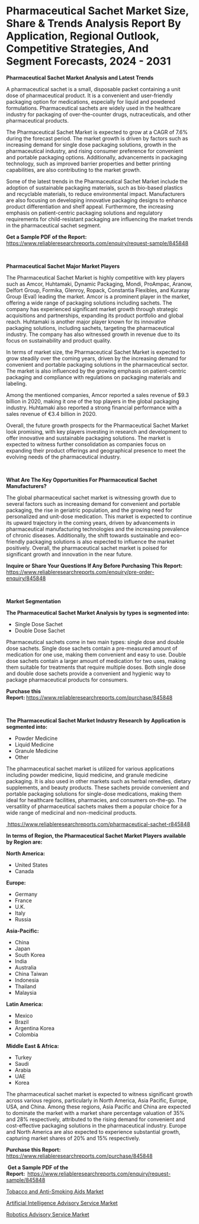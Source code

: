 <p><h1>Pharmaceutical Sachet Market Size, Share & Trends Analysis Report By Application, Regional Outlook, Competitive Strategies, And Segment Forecasts, 2024 - 2031</h1></p><p><strong>Pharmaceutical Sachet Market Analysis and Latest Trends</strong></p>
<p><p>A pharmaceutical sachet is a small, disposable packet containing a unit dose of pharmaceutical product. It is a convenient and user-friendly packaging option for medications, especially for liquid and powdered formulations. Pharmaceutical sachets are widely used in the healthcare industry for packaging of over-the-counter drugs, nutraceuticals, and other pharmaceutical products.</p><p>The Pharmaceutical Sachet Market is expected to grow at a CAGR of 7.6% during the forecast period. The market growth is driven by factors such as increasing demand for single dose packaging solutions, growth in the pharmaceutical industry, and rising consumer preference for convenient and portable packaging options. Additionally, advancements in packaging technology, such as improved barrier properties and better printing capabilities, are also contributing to the market growth.</p><p>Some of the latest trends in the Pharmaceutical Sachet Market include the adoption of sustainable packaging materials, such as bio-based plastics and recyclable materials, to reduce environmental impact. Manufacturers are also focusing on developing innovative packaging designs to enhance product differentiation and shelf appeal. Furthermore, the increasing emphasis on patient-centric packaging solutions and regulatory requirements for child-resistant packaging are influencing the market trends in the pharmaceutical sachet segment.</p></p>
<p><strong>Get a Sample PDF of the Report:&nbsp;</strong> <a href="https://www.reliableresearchreports.com/enquiry/request-sample/845848">https://www.reliableresearchreports.com/enquiry/request-sample/845848</a></p>
<p>&nbsp;</p>
<p><strong>Pharmaceutical Sachet Major Market Players</strong></p>
<p><p>The Pharmaceutical Sachet Market is highly competitive with key players such as Amcor, Huhtamaki, Dynamic Packaging, Mondi, ProAmpac, Aranow, Delfort Group, Formika, Glenroy, Ropack, Constantia Flexibles, and Kuraray Group (Eval) leading the market. Amcor is a prominent player in the market, offering a wide range of packaging solutions including sachets. The company has experienced significant market growth through strategic acquisitions and partnerships, expanding its product portfolio and global reach. Huhtamaki is another major player known for its innovative packaging solutions, including sachets, targeting the pharmaceutical industry. The company has also witnessed growth in revenue due to its focus on sustainability and product quality.</p><p>In terms of market size, the Pharmaceutical Sachet Market is expected to grow steadily over the coming years, driven by the increasing demand for convenient and portable packaging solutions in the pharmaceutical sector. The market is also influenced by the growing emphasis on patient-centric packaging and compliance with regulations on packaging materials and labeling.</p><p>Among the mentioned companies, Amcor reported a sales revenue of $9.3 billion in 2020, making it one of the top players in the global packaging industry. Huhtamaki also reported a strong financial performance with a sales revenue of €3.4 billion in 2020.</p><p>Overall, the future growth prospects for the Pharmaceutical Sachet Market look promising, with key players investing in research and development to offer innovative and sustainable packaging solutions. The market is expected to witness further consolidation as companies focus on expanding their product offerings and geographical presence to meet the evolving needs of the pharmaceutical industry.</p></p>
<p>&nbsp;</p>
<p><strong>What Are The Key Opportunities For Pharmaceutical Sachet Manufacturers?</strong></p>
<p><p>The global pharmaceutical sachet market is witnessing growth due to several factors such as increasing demand for convenient and portable packaging, the rise in geriatric population, and the growing need for personalized and unit-dose medication. This market is expected to continue its upward trajectory in the coming years, driven by advancements in pharmaceutical manufacturing technologies and the increasing prevalence of chronic diseases. Additionally, the shift towards sustainable and eco-friendly packaging solutions is also expected to influence the market positively. Overall, the pharmaceutical sachet market is poised for significant growth and innovation in the near future.</p></p>
<p><strong>Inquire or Share Your Questions If Any Before Purchasing This Report:</strong> <a href="https://www.reliableresearchreports.com/enquiry/pre-order-enquiry/845848">https://www.reliableresearchreports.com/enquiry/pre-order-enquiry/845848</a></p>
<p>&nbsp;</p>
<p><strong>Market Segmentation</strong></p>
<p><strong>The Pharmaceutical Sachet Market Analysis by types is segmented into:</strong></p>
<p><ul><li>Single Dose Sachet</li><li>Double Dose Sachet</li></ul></p>
<p><p>Pharmaceutical sachets come in two main types: single dose and double dose sachets. Single dose sachets contain a pre-measured amount of medication for one use, making them convenient and easy to use. Double dose sachets contain a larger amount of medication for two uses, making them suitable for treatments that require multiple doses. Both single dose and double dose sachets provide a convenient and hygienic way to package pharmaceutical products for consumers.</p></p>
<p><strong>Purchase this Report:&nbsp;</strong><a href="https://www.reliableresearchreports.com/purchase/845848">https://www.reliableresearchreports.com/purchase/845848</a></p>
<p>&nbsp;</p>
<p><strong>The Pharmaceutical Sachet Market Industry Research by Application is segmented into:</strong></p>
<p><ul><li>Powder Medicine</li><li>Liquid Medicine</li><li>Granule Medicine</li><li>Other</li></ul></p>
<p><p>The pharmaceutical sachet market is utilized for various applications including powder medicine, liquid medicine, and granule medicine packaging. It is also used in other markets such as herbal remedies, dietary supplements, and beauty products. These sachets provide convenient and portable packaging solutions for single-dose medications, making them ideal for healthcare facilities, pharmacies, and consumers on-the-go. The versatility of pharmaceutical sachets makes them a popular choice for a wide range of medicinal and non-medicinal products.</p></p>
<p><a href="https://www.reliableresearchreports.com/pharmaceutical-sachet-r845848">&nbsp;https://www.reliableresearchreports.com/pharmaceutical-sachet-r845848</a></p>
<p><strong>In terms of Region, the Pharmaceutical Sachet Market Players available by Region are:</strong></p>
<p>
    <p> <strong> North America: </strong>
        <ul>
            <li>United States</li>
            <li>Canada</li>
        </ul>
        </p> 
    <p> <strong> Europe: </strong>
        <ul>
            <li>Germany</li>
            <li>France</li>
            <li>U.K.</li>
            <li>Italy</li>
            <li>Russia</li>
        </ul>
        </p> 
    <p> <strong> Asia-Pacific: </strong>
        <ul>
            <li>China</li>
            <li>Japan</li>
            <li>South Korea</li>
            <li>India</li>
            <li>Australia</li>
            <li>China Taiwan</li>
            <li>Indonesia</li>
            <li>Thailand</li>
            <li>Malaysia</li>
        </ul>
        </p> 
    <p> <strong> Latin America: </strong>
        <ul>
            <li>Mexico</li>
            <li>Brazil</li>
            <li>Argentina Korea</li>
            <li>Colombia</li>
        </ul>
        </p> 
    <p> <strong> Middle East & Africa: </strong>
        <ul>
            <li>Turkey</li>
            <li>Saudi</li>
            <li>Arabia</li>
            <li>UAE</li>
            <li>Korea</li>
        </ul>
    </p>
    </p>
<p><p>The pharmaceutical sachet market is expected to witness significant growth across various regions, particularly in North America, Asia Pacific, Europe, USA, and China. Among these regions, Asia Pacific and China are expected to dominate the market with a market share percentage valuation of 35% and 28% respectively, attributed to the rising demand for convenient and cost-effective packaging solutions in the pharmaceutical industry. Europe and North America are also expected to experience substantial growth, capturing market shares of 20% and 15% respectively.</p></p>
<p><strong>Purchase this Report: </strong><a href="https://www.reliableresearchreports.com/purchase/845848">https://www.reliableresearchreports.com/purchase/845848</a></p>
<p>&nbsp;<strong>Get a Sample PDF of the Report:&nbsp;&nbsp;</strong><a href="https://www.reliableresearchreports.com/enquiry/request-sample/845848">https://www.reliableresearchreports.com/enquiry/request-sample/845848</a></p>
<p><strong></strong></p>
<p><p><a href="https://github.com/whpnbwim9/Market-Research-Report-List-1/blob/main/tobacco-and-anti-smoking-aids-market.md">Tobacco and Anti-Smoking Aids Market</a></p><p><a href="https://github.com/JuliaFadel1922/Market-Research-Report-List-2/blob/main/artificial-intelligence-advisory-service-market.md">Artificial Intelligence Advisory Service Market</a></p><p><a href="https://github.com/faniayasa/Market-Research-Report-List-1/blob/main/robotics-advisory-service-market.md">Robotics Advisory Service Market</a></p></p>